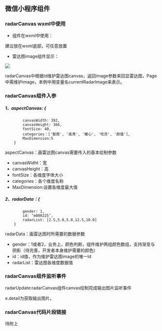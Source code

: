 ## 微信小程序组件<radar-canvas><radar-canvas>

### radarCanvas wxml中使用
- 组件在wxml中使用：
<radar-canvas aspect-canvas="{{aspectCanvas}}" radar-data="{{radarData}}" bindradarTap="radarUpdate">
</radar-canvas>

建议放在wxml底部，可任意放置

- 雷达图image组件显示：
<view class="charts-radar">
              <block wx:if="{{currentRadarImage}}">
                <image class="radar-canvas-result" src="{{currentRadarImage}}"></image>
              </block>
            </view>

radarCanvas中根据Id维护雷达图canvas，返回image参数来回显雷达图，Page中需维护image，本例中用变量名currentRadarImage来表示。


### radarCanvas组件入参
##### 1、aspectCanvas: {
            canvasWidth: 392,
            canvasHeight: 366,
            fontSize: 40,
            categories：['智商', '高贵', '暖心', '吃货', '颜值'],
            MaxDimension:5
        }

aspectCanvas：画雷达图canvas需要传入的基本绘制参数

- canvasWidht：宽
- canvasHeight：高
- fontSize：各维度字体大小
- categories：各个维度名称
- MaxDimension:设置各维度最大值

##### 2、radarData：{
            gender: 1,
            id: ‘m000225’,
            radarList: [2.5,5.0,5.0,12.5,10.0]
        }
radarData：画雷达图时所需要的数据参数

- gender：1或者2，业务上，颜色判断，组件维护两组颜色数组，支持渐变与阴影（待完善，开发者本身维护需要的颜色）
- id：id值，作为维护雷达图image的唯一Id
- radarList：雷达图各维度数据值


### radarCanvas组件监听事件

radarUpdate:radarCanvas组件canvas绘制完成输出图片监听事件

e.detail为获取输出图片。


### radarCanvas代码片段链接
待附上
